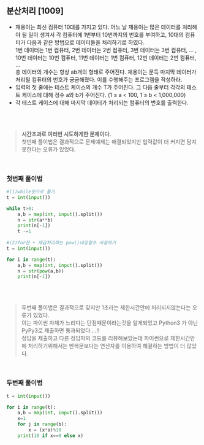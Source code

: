 ## 분산처리 [1009]
* 재용이는 최신 컴퓨터 10대를 가지고 있다. 어느 날 재용이는 많은 데이터를 처리해야 될 일이 생겨서 각 컴퓨터에 1번부터 10번까지의 번호를 부여하고, 10대의 컴퓨터가 다음과 같은 방법으로 데이터들을 처리하기로 하였다.   
1번 데이터는 1번 컴퓨터, 2번 데이터는 2번 컴퓨터, 3번 데이터는 3번 컴퓨터, ... ,     
10번 데이터는 10번 컴퓨터, 11번 데이터는 1번 컴퓨터, 12번 데이터는 2번 컴퓨터, ...      
총 데이터의 개수는 항상 ab개의 형태로 주어진다. 재용이는 문득 마지막 데이터가 처리될 컴퓨터의 번호가 궁금해졌다. 이를 수행해주는 프로그램을 작성하라.   
* 입력의 첫 줄에는 테스트 케이스의 개수 T가 주어진다. 그 다음 줄부터 각각의 테스트 케이스에 대해 정수 a와 b가 주어진다. (1 ≤ a < 100, 1 ≤ b < 1,000,000)     
* 각 테스트 케이스에 대해 마지막 데이터가 처리되는 컴퓨터의 번호를 출력한다.     

<br/><br/>

> **시간초과로 여러번 시도하게한 문제이다.**          
>  첫번째 풀이법은 결과적으로 문제예제는 해결되었지만 입력값이 더 커지면 담지못한다는 오류가 있었다.       

<br/>

### 첫번째 풀이법
```python
#(1)while문으로 풀기
t = int(input())

while t>0:
    a,b = map(int, input().split())
    n = str(a**b)
    print(n[-1])
    t -=1
    
#(2)for문 + 제곱처리하는 pow()내장함수 사용하기
t = int(input())

for i in range(t):
    a,b = map(int, input().split())
    n = str(pow(a,b))
    print(n[-1])
  ```

<br/><br/>

>  두번째 풀이법은 결과적으로 맞지만 1초라는 제한시간안에 처리되지않는다는 오류가 있었다.     
>  이는 파이썬 자체가 느리다는 단점때문이라는것을 알게되었고 Python3 가 아닌 PyPy3로 제출하면 통과되었다....!!         
>  정답을 제출하고 다른 정답자의 코드를 리뷰해보았는데 파이썬으로 제한시간안에 처리하기위해서는 반복문보다는 연산자를 이용하여 해결하는 방법이 더 많았다.

<br/>

### 두번째 풀이법
```python
t = int(input())

for i in range(t):
    a,b = map(int, input().split())
    x=1
    for j in range(b):
        x = (x*a)%10
    print(10 if x==0 else x)
   
  ```

<br/><br/>
